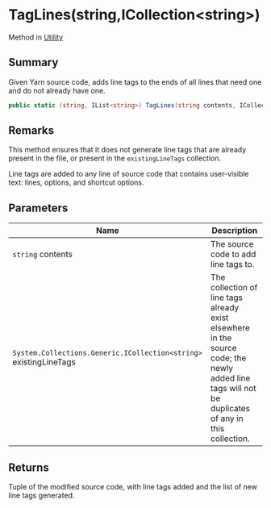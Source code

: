 # TagLines(string,ICollection\<string>)

Method in [Utility](./)

## Summary

Given Yarn source code, adds line tags to the ends of all lines that need one and do not already have one.

```csharp
public static (string, IList<string>) TagLines(string contents, ICollection<string> existingLineTags = null)
```

## Remarks

This method ensures that it does not generate line tags that are already present in the file, or present in the `existingLineTags` collection.

Line tags are added to any line of source code that contains user-visible text: lines, options, and shortcut options.

## Parameters

| Name                                                              | Description                                                                                                                                         |
| ----------------------------------------------------------------- | --------------------------------------------------------------------------------------------------------------------------------------------------- |
| `string` contents                                                 | The source code to add line tags to.                                                                                                                |
| `System.Collections.Generic.ICollection<string>` existingLineTags | The collection of line tags already exist elsewhere in the source code; the newly added line tags will not be duplicates of any in this collection. |

## Returns

Tuple of the modified source code, with line tags added and the list of new line tags generated.
